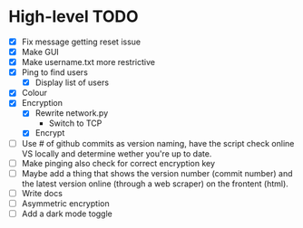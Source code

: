 # High-level TODO
- [x] Fix message getting reset issue
- [x] Make GUI
- [x] Make username.txt more restrictive
- [x] Ping to find users
  - [x] Display list of users
- [x] Colour
- [x] Encryption
  - [x] Rewrite network.py
    - Switch to TCP
  - [x] Encrypt
- [ ] Use # of github commits as version naming, have the script check online VS locally and determine wether you're up to date.
- [ ] Make pinging also check for correct encryption key
- [ ] Maybe add a thing that shows the version number (commit number) and the latest version online (through a web scraper) on the frontent (html).
- [ ] Write docs
- [ ] Asymmetric encryption
- [ ] Add a dark mode toggle